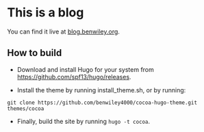 # This is a blog
You can find it live at [blog.benwiley.org](http://blog.benwiley.org/).

## How to build
* Download and install Hugo for your system from https://github.com/spf13/hugo/releases.

* Install the theme by running install_theme.sh, or by running:
```
git clone https://github.com/benwiley4000/cocoa-hugo-theme.git themes/cocoa
```

* Finally, build the site by running `hugo -t cocoa`.
